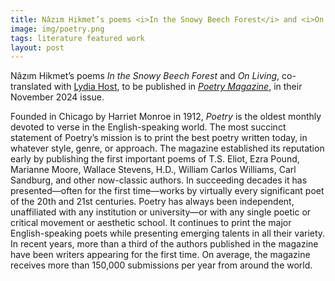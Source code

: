 ```yaml
---
title: Nâzım Hikmet’s poems <i>In the Snowy Beech Forest</i> and <i>On Living</i> to be published in <a href="https://www.poetryfoundation.org/poetrymagazine" target="_blank"><i>Poetry Magazine</i></a>
image: img/poetry.png
tags: literature featured work
layout: post
---
```


Nâzım Hikmet’s poems <i>In the Snowy Beech Forest</i> and <i>On Living</i>, co-translated with <a href="https://www.lydiasthost.com" target="_blank">Lydia Host</a>, to be published in <a href="https://www.poetryfoundation.org/poetrymagazine" target="_blank"><i>Poetry Magazine</i></a>, in their November 2024 issue.

Founded in Chicago by Harriet Monroe in 1912, <i>Poetry</i> is the oldest monthly devoted to verse in the English-speaking world. The most succinct statement of Poetry’s mission is to print the best poetry written today, in whatever style, genre, or approach. The magazine established its reputation early by publishing the first important poems of T.S. Eliot, Ezra Pound, Marianne Moore, Wallace Stevens, H.D., William Carlos Williams, Carl Sandburg, and other now-classic authors. In succeeding decades it has presented—often for the first time—works by virtually every significant poet of the 20th and 21st centuries. Poetry has always been independent, unaffiliated with any institution or university—or with any single poetic or critical movement or aesthetic school. It continues to print the major English-speaking poets while presenting emerging talents in all their variety. In recent years, more than a third of the authors published in the magazine have been writers appearing for the first time. On average, the magazine receives more than 150,000 submissions per year from around the world.
